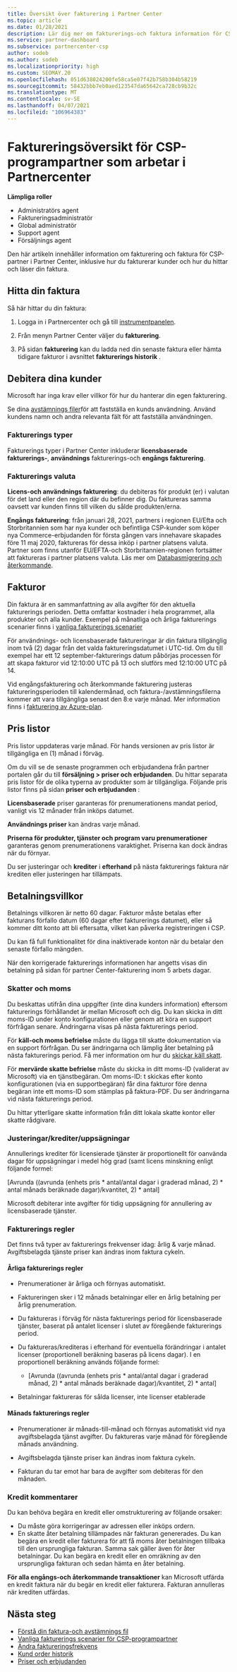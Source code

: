 ```yaml
---
title: Översikt över fakturering i Partner Center
ms.topic: article
ms.date: 01/28/2021
description: Lär dig mer om fakturerings-och faktura information för CSP-partner i Partner Center. Innehåller information om hur du fakturerar kunder och hur du hittar och läser din faktura.
ms.service: partner-dashboard
ms.subservice: partnercenter-csp
author: sodeb
ms.author: sodeb
ms.localizationpriority: high
ms.custom: SEOMAY.20
ms.openlocfilehash: 051d638024200fe58ca5e07f42b758b304b58219
ms.sourcegitcommit: 58432bbb7eb0aed123547da65642ca728cb9b32c
ms.translationtype: MT
ms.contentlocale: sv-SE
ms.lasthandoff: 04/07/2021
ms.locfileid: "106964383"
---
```

# <a name="billing-overview-for-csp-program-partners-working-in-partner-center"></a>Faktureringsöversikt för CSP-programpartner som arbetar i Partnercenter 

**Lämpliga roller**

- Administratörs agent
- Faktureringsadministratör
- Global administratör
- Support agent
- Försäljnings agent

Den här artikeln innehåller information om fakturering och faktura för CSP-partner i Partner Center, inklusive hur du fakturerar kunder och hur du hittar och läser din faktura.


## <a name="find-your-bill"></a>Hitta din faktura

Så här hittar du din faktura:

1. Logga in i Partnercenter och gå till [instrumentpanelen](https://partner.microsoft.com/dashboard/home).

2. Från menyn Partner Center väljer du **fakturering**.

3. På sidan **fakturering** kan du ladda ned din senaste faktura eller hämta tidigare fakturor i avsnittet **fakturerings historik** .

## <a name="bill-your-customers"></a>Debitera dina kunder

Microsoft har inga krav eller villkor för hur du hanterar din egen fakturering.

Se dina [avstämnings filer](#find-your-bill)för att fastställa en kunds användning. Använd kundens namn och andra relevanta fält för att fastställa användningen.

### <a name="billing-types"></a>Fakturerings typer

Fakturerings typer i Partner Center inkluderar **licensbaserade fakturerings-**, **användnings** fakturerings-och **engångs fakturering**. 

### <a name="billing-currency"></a>Fakturerings valuta

**Licens-och användnings fakturering**: du debiteras för produkt (er) i valutan för det land eller den region där du befinner dig. Du faktureras samma oavsett var kunden finns till vilken du sålde produkten/erna.

**Engångs fakturering**: från januari 28, 2021, partners i regionen EU/Efta och Storbritannien som har nya kunder och befintliga CSP-kunder som köper nya Commerce-erbjudanden för första gången vars innehavare skapades före 11 maj 2020, faktureras för dessa inköp i partner platsens valuta.  Partner som finns utanför EU/EFTA-och Storbritannien-regionen fortsätter att faktureras i partner platsens valuta. Läs mer om [Databasmigrering och återkommande](azure-plan-billing.md). 

## <a name="invoices"></a>Fakturor

Din faktura är en sammanfattning av alla avgifter för den aktuella fakturerings perioden. Detta omfattar kostnader i hela programmet, alla produkter och alla kunder. Exempel på månatliga och årliga fakturerings scenarier finns i [vanliga fakturerings scenarier](common-billing-scenarios.md)

För användnings- och licensbaserade faktureringar är din faktura tillgänglig inom två (2) dagar från det valda faktureringsdatumet i UTC-tid. Om du till exempel har ett 12 september-fakturerings datum påbörjas processen för att skapa fakturor vid 12:10:00 UTC på 13 och slutförs med 12:10:00 UTC på 14. 

Vid engångsfakturering och återkommande fakturering justeras faktureringsperioden till kalendermånad, och faktura-/avstämningsfilerna kommer att vara tillgängliga senast den 8:e varje månad. Mer information finns i [fakturering av Azure-plan](azure-plan-billing.md). 

## <a name="price-lists"></a>Pris listor

Pris listor uppdateras varje månad. För hands versionen av pris listor är tillgängliga en (1) månad i förväg.

Om du vill se de senaste programmen och erbjudandena från partner portalen går du till **försäljning > priser och erbjudanden**. Du hittar separata pris listor för de olika typerna av produkter som är tillgängliga. Följande pris listor finns på sidan **priser och erbjudanden** :

**Licensbaserade** priser garanteras för prenumerationens mandat period, vanligt vis 12 månader från inköps datumet. 

**Användnings priser** kan ändras varje månad.

**Priserna för produkter, tjänster och program varu prenumerationer** garanteras genom prenumerationens varaktighet. Priserna kan dock ändras när du förnyar.

Du ser justeringar och **krediter** i **efterhand** på nästa fakturerings faktura när krediten eller justeringen har tillämpats.

## <a name="payment-terms"></a>Betalningsvillkor

Betalnings villkoren är netto 60 dagar. Fakturor måste betalas efter fakturans förfallo datum (60 dagar efter fakturerings datumet), eller så kommer ditt konto att bli eftersatta, vilket kan påverka registreringen i CSP. 

Du kan få full funktionalitet för dina inaktiverade konton när du betalar den senaste förfallo mängden.

När den korrigerade fakturerings informationen har angetts visas din betalning på sidan för partner Center-fakturering inom 5 arbets dagar.

### <a name="taxes-and-vat"></a>Skatter och moms

Du beskattas utifrån dina uppgifter (inte dina kunders information) eftersom fakturerings förhållandet är mellan Microsoft och dig. Du kan skicka in ditt moms-ID under konto konfigurationen eller genom att köra en support förfrågan senare. Ändringarna visas på nästa fakturerings period.

För **käll-och moms befrielse** måste du lägga till skatte dokumentation via en support förfrågan. Du ser ändringarna och lämplig åter betalning på nästa fakturerings period. Få mer information om hur du [skickar käll skatt](withholding-tax-credit-form.md). 

För **mervärde skatte befrielse** måste du skicka in ditt moms-ID (validerat av Microsoft) via en tjänstbegäran.  Om moms-ID: t skickas efter konto konfigurationen (via en supportbegäran) får dina fakturor före denna begäran inte ett moms-ID som stämplas på faktura-PDF. Du ser ändringarna vid nästa fakturerings period.

Du hittar ytterligare skatte information från ditt lokala skatte kontor eller skatte rådgivare.

### <a name="adjustmentscreditscancellations"></a>Justeringar/krediter/uppsägningar

Annullerings krediter för licensierade tjänster är proportionellt för oanvända dagar för uppsägningar i medel hög grad (samt licens minskning enligt följande formel:

[Avrunda ((avrunda (enhets pris * antal/antal dagar i graderad månad, 2) * antal månads beräknade dagar)/kvantitet, 2) * antal] 

Microsoft debiterar inte avgifter för tidig uppsägning för annullering av licensbaserade tjänster.

### <a name="billing-rules"></a>Fakturerings regler

Det finns två typer av fakturerings frekvenser idag: årlig & varje månad.  
Avgiftsbelagda tjänste priser kan ändras inom faktura cykeln.

#### <a name="annual-billing-rules"></a>Årliga fakturerings regler 

- Prenumerationer är årliga och förnyas automatiskt.  

- Faktureringen sker i 12 månads betalningar eller en årlig betalning per årlig prenumeration. 

- Du faktureras i förväg för nästa fakturerings period för licensbaserade tjänster, baserat på antalet licenser i slutet av föregående fakturerings period. 

- Du faktureras/krediteras i efterhand för eventuella förändringar i antalet licenser (proportionell beräkning baseras på licens dagar). I en proportionell beräkning används följande formel: 

  - [Avrunda ((avrunda (enhets pris * antal/antal dagar i graderad månad, 2) * antal månads beräknade dagar)/kvantitet, 2) * antal] 

- Betalningar faktureras för sålda licenser, inte licenser etablerade 

#### <a name="monthly-billing-rules"></a>Månads fakturerings regler 

- Prenumerationer är månads-till-månad och förnyas automatiskt vid nya avgiftsbelagda tjänst avgifter. Du faktureras varje månad för föregående månads användning. 

- Avgiftsbelagda tjänste priser kan ändras inom faktura cykeln. 

- Fakturan du tar emot har bara de avgifter som debiteras för den månaden. 


### <a name="credit-notes"></a>Kredit kommentarer

Du kan behöva begära en kredit eller omstrukturering av följande orsaker:

- Du måste göra korrigeringar av adressen eller inköps ordern.
- En skatte åter betalning tillämpades när fakturan genererades. Du kan begära en kredit eller fakturera för att få moms åter betalningen tillbaka till den ursprungliga fakturan. Samma sak gäller även för åter betalningar. Du kan begära en kredit eller en omräkning av den ursprungliga fakturan och sedan hämta en åter betalning.

**För alla engångs-och återkommande transaktioner** kan Microsoft utfärda en kredit faktura när du begär en kredit eller fakturera. Fakturan annulleras när krediten utfärdas. 

## <a name="next-steps"></a>Nästa steg

- [Förstå din faktura-och avstämnings fil](read-your-bill.md)
- [Vanliga fakturerings scenarier för CSP-programpartner](common-billing-scenarios.md)
- [Ändra faktureringsfrekvens](common-billing-scenarios.md)
- [Kund order historik](csp-offers.md) 
- [Priser och erbjudanden](pricing-and-offers.md)